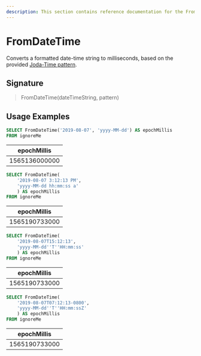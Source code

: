 ```yaml
---
description: This section contains reference documentation for the FromDateTime function.
---
```


# FromDateTime

Converts a formatted date-time string to milliseconds, based on the provided [Joda-Time pattern](https://www.joda.org/joda-time/apidocs/org/joda/time/format/DateTimeFormat.html).

## Signature

> FromDateTime(dateTimeString, pattern)

## Usage Examples

```sql
SELECT FromDateTime('2019-08-07', 'yyyy-MM-dd') AS epochMillis
FROM ignoreMe
```

| epochMillis   |
| ------------- |
| 1565136000000 |

```sql
SELECT FromDateTime(
    '2019-08-07 3:12:13 PM', 
    'yyyy-MM-dd hh:mm:ss a'
    ) AS epochMillis
FROM ignoreMe
```

| epochMillis   |
| ------------- |
| 1565190733000 |

```sql
SELECT FromDateTime(
    '2019-08-07T15:12:13', 
    'yyyy-MM-dd''T''HH:mm:ss'
    ) AS epochMillis
FROM ignoreMe
```

| epochMillis   |
| ------------- |
| 1565190733000 |

```sql
SELECT FromDateTime(
    '2019-08-07T07:12:13-0800', 
    'yyyy-MM-dd''T''HH:mm:ssZ'
    ) AS epochMillis
FROM ignoreMe
```

| epochMillis   |
| ------------- |
| 1565190733000 |
